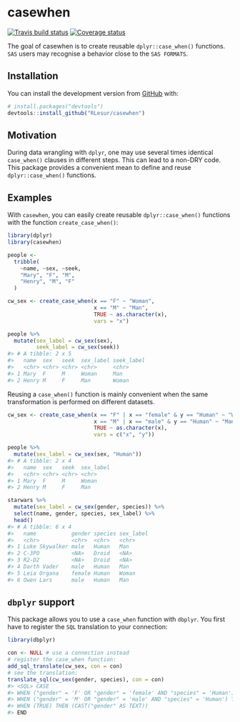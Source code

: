 
<!-- README.md is generated from README.Rmd. Please edit that file -->

# casewhen

[![Travis build
status](https://travis-ci.org/RLesur/casewhen.svg?branch=master)](https://travis-ci.org/RLesur/casewhen)
[![Coverage
status](https://codecov.io/gh/RLesur/casewhen/branch/master/graph/badge.svg)](https://codecov.io/github/RLesur/casewhen?branch=master)

The goal of casewhen is to create reusable `dplyr::case_when()`
functions.  
`SAS` users may recognise a behavior close to the `SAS FORMATS`.

## Installation

You can install the development version from
[GitHub](https://github.com/) with:

``` r
# install.packages("devtools")
devtools::install_github("RLesur/casewhen")
```

## Motivation

During data wrangling with `dplyr`, one may use several times identical
`case_when()` clauses in different steps. This can lead to a non-DRY
code. This package provides a convenient mean to define and reuse
`dplyr::case_when()` functions.

## Examples

With `casewhen`, you can easily create reusable `dplyr::case_when()`
functions with the function `create_case_when()`:

``` r
library(dplyr)
library(casewhen)

people <-
  tribble(
    ~name, ~sex, ~seek,
    "Mary", "F", "M",
    "Henry", "M", "F"
  )

cw_sex <- create_case_when(x == "F" ~ "Woman",
                           x == "M" ~ "Man",
                           TRUE ~ as.character(x),
                           vars = "x")

people %>% 
  mutate(sex_label = cw_sex(sex), 
         seek_label = cw_sex(seek))
#> # A tibble: 2 x 5
#>   name  sex   seek  sex_label seek_label
#>   <chr> <chr> <chr> <chr>     <chr>     
#> 1 Mary  F     M     Woman     Man       
#> 2 Henry M     F     Man       Woman
```

Reusing a `case_when()` function is mainly convenient when the same
transformation is performed on different
datasets.

``` r
cw_sex <- create_case_when(x == "F" | x == "female" & y == "Human" ~ "Woman",
                           x == "M" | x == "male" & y == "Human" ~ "Man",
                           TRUE ~ as.character(x),
                           vars = c("x", "y"))

people %>% 
  mutate(sex_label = cw_sex(sex, "Human"))
#> # A tibble: 2 x 4
#>   name  sex   seek  sex_label
#>   <chr> <chr> <chr> <chr>    
#> 1 Mary  F     M     Woman    
#> 2 Henry M     F     Man

starwars %>%
  mutate(sex_label = cw_sex(gender, species)) %>%
  select(name, gender, species, sex_label) %>%
  head()
#> # A tibble: 6 x 4
#>   name           gender species sex_label
#>   <chr>          <chr>  <chr>   <chr>    
#> 1 Luke Skywalker male   Human   Man      
#> 2 C-3PO          <NA>   Droid   <NA>     
#> 3 R2-D2          <NA>   Droid   <NA>     
#> 4 Darth Vader    male   Human   Man      
#> 5 Leia Organa    female Human   Woman    
#> 6 Owen Lars      male   Human   Man
```

## `dbplyr` support

This package allows you to use a `case_when` function with `dbplyr`. You
first have to register the `SQL` translation to your connection:

``` r
library(dbplyr)

con <- NULL # use a connection instead
# register the case_when function:
add_sql_translate(cw_sex, con = con)
# see the translation:
translate_sql(cw_sex(gender, species), con = con)
#> <SQL> CASE
#> WHEN ("gender" = 'F' OR "gender" = 'female' AND "species" = 'Human') THEN ('Woman')
#> WHEN ("gender" = 'M' OR "gender" = 'male' AND "species" = 'Human') THEN ('Man')
#> WHEN (TRUE) THEN (CAST("gender" AS TEXT))
#> END
```
